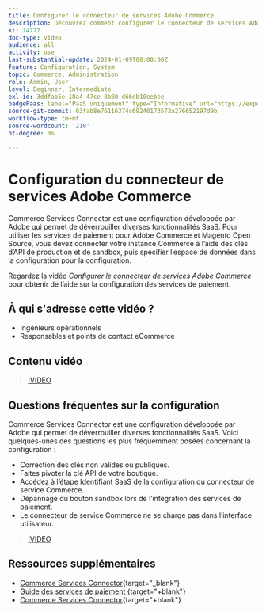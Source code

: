 ```yaml
---
title: Configurer le connecteur de services Adobe Commerce
description: Découvrez comment configurer le connecteur de services Adobe Commerce pour l’utiliser avec les produits SaaS Commerce et comment résoudre des problèmes courants.
kt: 14777
doc-type: video
audience: all
activity: use
last-substantial-update: 2024-01-09T00:00:00Z
feature: Configuration, System
topic: Commerce, Administration
role: Admin, User
level: Beginner, Intermediate
exl-id: 3ddfab5e-18a4-47ce-8b80-d66db10eebee
badgePaas: label="PaaS uniquement" type="Informative" url="https://experienceleague.adobe.com/fr/docs/commerce/user-guides/product-solutions" tooltip="S’applique uniquement aux projets Adobe Commerce on Cloud (infrastructure PaaS gérée par Adobe) et aux projets On-premise."
source-git-commit: 03fab8e76116374c69240173572a276652197d9b
workflow-type: tm+mt
source-wordcount: '210'
ht-degree: 0%

---
```


# Configuration du connecteur de services Adobe Commerce

Commerce Services Connector est une configuration développée par Adobe qui permet de déverrouiller diverses fonctionnalités SaaS. Pour utiliser les services de paiement pour Adobe Commerce et Magento Open Source, vous devez connecter votre instance Commerce à l’aide des clés d’API de production et de sandbox, puis spécifier l’espace de données dans la configuration pour la configuration.

Regardez la vidéo _Configurer le connecteur de services Adobe Commerce_ pour obtenir de l’aide sur la configuration des services de paiement.

## À qui s&#39;adresse cette vidéo ?

- Ingénieurs opérationnels
- Responsables et points de contact eCommerce

## Contenu vidéo

>[!VIDEO](https://video.tv.adobe.com/v/3425958?learn=on)

## Questions fréquentes sur la configuration

Commerce Services Connector est une configuration développée par Adobe qui permet de déverrouiller diverses fonctionnalités SaaS. Voici quelques-unes des questions les plus fréquemment posées concernant la configuration :

- Correction des clés non valides ou publiques.
- Faites pivoter la clé API de votre boutique.
- Accédez à l’étape Identifiant SaaS de la configuration du connecteur de service Commerce.
- Dépannage du bouton sandbox lors de l’intégration des services de paiement.
- Le connecteur de service Commerce ne se charge pas dans l’interface utilisateur.

>[!VIDEO](https://video.tv.adobe.com/v/3425959?learn=on)

## Ressources supplémentaires

- [Commerce Services Connector](https://experienceleague.adobe.com/docs/commerce-merchant-services/user-guides/integration-services/saas.html?lang=fr){target="_blank"}
- [&#x200B; Guide des services de paiement &#x200B;](https://experienceleague.adobe.com/docs/commerce-merchant-services/payment-services/guide-overview.html?lang=fr){target="+blank"}
- [Commerce Services Connector](https://experienceleague.adobe.com/docs/commerce-merchant-services/user-guides/integration-services/saas.html?lang=fr){target="+blank"}
